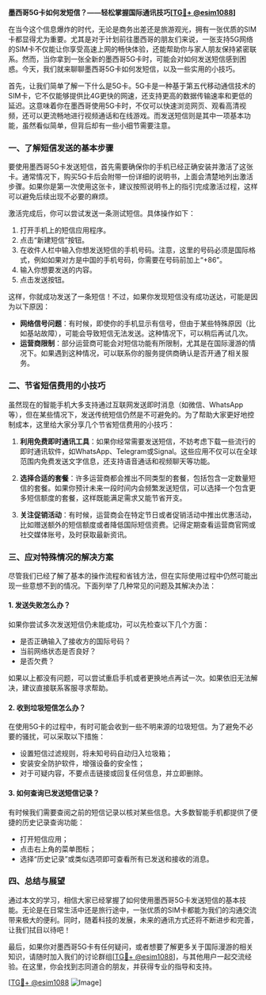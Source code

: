 **墨西哥5G卡如何发短信？——轻松掌握国际通讯技巧[[TG💪+ @esim1088](https://t.me/s/esim1088)]**

在当今这个信息爆炸的时代，无论是商务出差还是旅游观光，拥有一张优质的SIM卡都显得尤为重要。尤其是对于计划前往墨西哥的朋友们来说，一张支持5G网络的SIM卡不仅能让你享受高速上网的畅快体验，还能帮助你与家人朋友保持紧密联系。然而，当你拿到一张全新的墨西哥5G卡时，可能会对如何发送短信感到困惑。今天，我们就来聊聊墨西哥5G卡如何发短信，以及一些实用的小技巧。

首先，让我们简单了解一下什么是5G卡。5G卡是一种基于第五代移动通信技术的SIM卡，它不仅能够提供比4G更快的网速，还支持更高的数据传输速率和更低的延迟。这意味着你在墨西哥使用5G卡时，不仅可以快速浏览网页、观看高清视频，还可以更流畅地进行视频通话和在线游戏。而发送短信则是其中一项基本功能，虽然看似简单，但背后却有一些小细节需要注意。

### **一、了解短信发送的基本步骤**

要使用墨西哥5G卡发送短信，首先需要确保你的手机已经正确安装并激活了这张卡。通常情况下，购买5G卡后会附带一份详细的说明书，上面会清楚地列出激活步骤。如果你是第一次使用这张卡，建议按照说明书上的指引完成激活过程，这样可以避免后续出现不必要的麻烦。

激活完成后，你可以尝试发送一条测试短信。具体操作如下：

1. 打开手机上的短信应用程序。
2. 点击“新建短信”按钮。
3. 在收件人栏中输入你想发送短信的手机号码。注意，这里的号码必须是国际格式，例如如果对方是中国的手机号码，你需要在号码前加上“+86”。
4. 输入你想要发送的内容。
5. 点击发送按钮。

这样，你就成功发送了一条短信！不过，如果你发现短信没有成功送达，可能是因为以下原因：

- **网络信号问题**：有时候，即使你的手机显示有信号，但由于某些特殊原因（比如基站故障），可能会导致短信无法发送。这种情况下，可以稍后再试几次。
- **运营商限制**：部分运营商可能会对短信功能有所限制，尤其是在国际漫游的情况下。如果遇到这种情况，可以联系你的服务提供商确认是否开通了相关服务。

### **二、节省短信费用的小技巧**

虽然现在的智能手机大多支持通过互联网发送即时消息（如微信、WhatsApp等），但在某些情况下，发送传统短信仍然是不可避免的。为了帮助大家更好地控制成本，这里给大家分享几个节省短信费用的小技巧：

1. **利用免费即时通讯工具**：如果你经常需要发送短信，不妨考虑下载一些流行的即时通讯软件，如WhatsApp、Telegram或Signal。这些应用不仅可以在全球范围内免费发送文字信息，还支持语音通话和视频聊天等功能。
   
2. **选择合适的套餐**：许多运营商都会推出不同类型的套餐，包括包含一定数量短信的套餐。如果你预计未来一段时间内会频繁发送短信，可以选择一个包含更多短信额度的套餐，这样既能满足需求又能节省开支。

3. **关注促销活动**：有时候，运营商会在特定节日或者促销活动中推出优惠活动，比如赠送额外的短信额度或者降低国际短信资费。记得定期查看运营商官网或社交媒体账号，及时获取最新资讯。

### **三、应对特殊情况的解决方案**

尽管我们已经了解了基本的操作流程和省钱方法，但在实际使用过程中仍然可能出现一些意想不到的情况。下面列举了几种常见的问题及其解决办法：

#### **1. 发送失败怎么办？**
如果你尝试多次发送短信仍未能成功，可以先检查以下几个方面：
- 是否正确输入了接收方的国际号码？
- 当前网络状态是否良好？
- 是否欠费？

如果以上都没有问题，可以尝试重启手机或者更换地点再试一次。如果依旧无法解决，建议直接联系客服寻求帮助。

#### **2. 收到垃圾短信怎么办？**
在使用5G卡的过程中，有时可能会收到一些不明来源的垃圾短信。为了避免不必要的骚扰，可以采取以下措施：
- 设置短信过滤规则，将未知号码自动归入垃圾箱；
- 安装安全防护软件，增强设备的安全性；
- 对于可疑内容，不要点击链接或回复任何信息，并立即删除。

#### **3. 如何查询已发送短信记录？**
有时候我们需要查阅之前的短信记录以核对某些信息。大多数智能手机都提供了便捷的历史记录查询功能：
- 打开短信应用；
- 点击右上角的菜单图标；
- 选择“历史记录”或类似选项即可查看所有已发送和接收的消息。

### **四、总结与展望**

通过本文的学习，相信大家已经掌握了如何使用墨西哥5G卡发送短信的基本技能。无论是在日常生活中还是旅行途中，一张优质的SIM卡都能为我们的沟通交流带来极大的便利。同时，随着科技的发展，未来的通讯方式还将不断进步和完善，让我们拭目以待吧！

最后，如果你对墨西哥5G卡有任何疑问，或者想要了解更多关于国际漫游的相关知识，请随时加入我们的讨论群组[[TG💪+ @esim1088](https://t.me/s/esim1088)]，与其他用户一起交流经验。在这里，你会找到志同道合的朋友，并获得专业的指导和支持。

[[TG💪+ @esim1088](https://t.me/s/esim1088) ![Image](https://i.postimg.cc/4NQfJmqS/Snipaste-2025-05-13-00-14-12.png)]